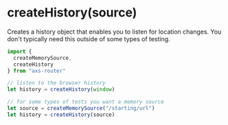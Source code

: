 # createHistory(source)

Creates a history object that enables you to listen for location changes. You don't typically need this outside of some types of testing.

```jsx
import {
  createMemorySource,
  createHistory
} from "axs-router"

// listen to the browser history
let history = createHistory(window)

// for some types of tests you want a memory source
let source = createMemorySource("/starting/url")
let history = createHistory(source)
```
